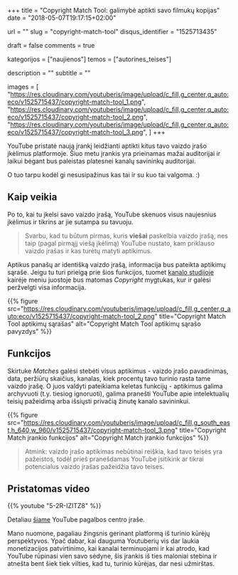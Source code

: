 +++
title 				= "Copyright Match Tool: galimybė aptikti savo filmukų kopijas"
date 				= "2018-05-07T19:17:15+02:00"

url					= ""
slug                = "copyright-match-tool"
disqus_identifier   = "1525713435"

draft				= false
comments 			= true

kategorijos         = ["naujienos"]
temos      	        = ["autorines_teises"]

description			= ""
subtitle 			= ""

images              = [
    "https://res.cloudinary.com/youtuberis/image/upload/c_fill,g_center,q_auto:eco/v1525715437/copyright-match-tool_1.png",
    "https://res.cloudinary.com/youtuberis/image/upload/c_fill,g_center,q_auto:eco/v1525715437/copyright-match-tool_2.png",
    "https://res.cloudinary.com/youtuberis/image/upload/c_fill,g_center,q_auto:eco/v1525715437/copyright-match-tool_3.png",
]
+++

YouTube pristatė naują įrankį leidžianti aptikti kitus tavo vaizdo įrašo įkėlimus platformoje. Šiuo metu įrankis yra prieinamas mažai auditorijai ir laikui bėgant bus paleistas platesnei kanalų savininkų auditorijai.

<!--MORE-->

O tuo tarpu kodėl gi nesusipažinus kas tai ir su kuo tai valgoma. :)

## Kaip veikia

Po to, kai tu įkelsi savo vaizdo įrašą, YouTube skenuos visus naujesnius įkėlimus ir tikrins ar jie sutampa su tavuoju.

> Svarbu, kad tu būtum pirmas, kuris **viešai** paskelbia vaizdo įrašą, nes taip (pagal pirmąjį viešą įkėlimą) YouTube nustato, kam priklauso vaizdo įrašas ir kas turėtų matyti aptikimus.

Aptikus panašų ar identišką vaizdo įrašą, informacija bus pateikta aptikimų sąraše. Jeigu tu turi prieigą prie šios funkcijos, tuomet [kanalo studijoje][creator_studio] kairėje meniu juostoje bus matomas _Copyright_ mygtukas, kur ir galėsi peržvelgti visa informacija.

{{% figure src="https://res.cloudinary.com/youtuberis/image/upload/c_fill,g_center,q_auto:eco/v1525715437/copyright-match-tool_2.png" title="Copyright Match Tool aptikimų sąrašas" alt="Copyright Match Tool aptikimų sąrašo pavyzdys" %}}

## Funkcijos

Skirtuke _Matches_ galėsi stebėti visus aptikimus - vaizdo įrašo pavadinimas, data, peržiūrų skaičius, kanalas, kiek procentų tavo turinio rasta tame vaizdo įrašę. O juos valdyti pateikiama keletas funkcijų - aptikimus galima archyvuoti (t.y. tiesiog ignoruoti), galima pranešti YouTube apie intelektualių teisių pažeidimą arba išsiųsti privačią žinutę kanalo savininkui.

{{% figure src="https://res.cloudinary.com/youtuberis/image/upload/c_fill,g_south_east,h_640,w_960/v1525715437/copyright-match-tool_3.png" title="Copyright Match įrankio funkcijos" alt="Copyright Match įrankio funkcijos" %}}

> Atmink: vaizdo įrašo aptikimas nebūtinai reiškia, kad tavo teisės yra pažeistos, todėl prieš pranešdamas YouTube įsitikink ar tikrai potencialus vaizdo įrašas pažeidžia tavo teises.

## Pristatomas video

{{% youtube "5-2R-IZITZ8" %}}

Detaliau [šiame][help_article] YouTube pagalbos centro įraše.

Mano nuomone, pagaliau žingsnis gerinant platformą iš turinio kūrėjų perspektyvos. Ypač dabar, kai dauguma Youtuberių vis dar laukia monetizacijos patvirtinimo, kai kanalai terminuojami ir kai atrodo, kad YouTube rūpinasi vien savo sėdyne, šis įrankis iš ties maloniai stebina ir atnešta bent šiek tiek vilties, kad tu, turinio kūrėjas, dar nesi užmirštas.

[creator_studio]: http://youtube.com/creator
[help_article]: https://support.google.com/youtube/answer/7648743?hl=lt
